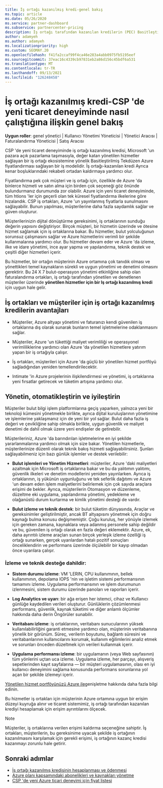 ```yaml
---
title: İş ortağı kazanılmış kredi-genel bakış
ms.topic: article
ms.date: 05/26/2020
ms.service: partner-dashboard
ms.subservice: partnercenter-pricing
description: İş ortağı tarafından kazanılan kredilerin (PEC) Basitleştirilmiş Tekdüzen Azure fiyatlandırması ve katma değerli yönetilen hizmetler sunduğunu ve kenar boşluklarındaki rekabeti ortadan kaldırmaya yardımcı olun.
author: adamyeh
ms.author: adamyeh
ms.localizationpriority: high
ms.custom: SEOMAY.20
ms.openlocfilehash: f41fa2ccaf99f4ca46e283a4abb0975fb5195eef
ms.sourcegitcommit: 37eac16c4339cb97831eb2a86d156c45bdf6a531
ms.translationtype: MT
ms.contentlocale: tr-TR
ms.lasthandoff: 09/13/2021
ms.locfileid: "126248458"
---
```

# <a name="partner-earned-credit---an-overview-of-how-it-works-in-the-new-commerce-experience-in-csp"></a>İş ortağı kazanılmış kredi-CSP 'de yeni ticaret deneyiminde nasıl çalıştığına ilişkin genel bakış

**Uygun roller**: genel yönetici | Kullanıcı Yönetimi Yöneticisi | Yönetici Aracısı | Faturalandırma Yöneticisi | Satış Aracısı

CSP 'de yeni ticaret deneyiminde iş ortağı kazanılmış kredisi, Microsoft 'un pazara açık pazarlama taşımasıyla, değer katan yönetilen hizmetler sağlayan bir iş ortağı ekosistemine yönelik Basitleştirilmiş Tekdüzen Azure fiyatlandırması sağlayan bir iş modelidir. İş ortağı-kazanılan kredi Ayrıca kenar boşluklarındaki rekabeti ortadan kaldırmaya yardımcı olur.

Fiyatlandırma pek çok müşteri ve iş ortağı için, özellikle de Azure 'da binlerce hizmeti ve satın alma için birden çok seçeneği göz önünde bulundurmanız durumunda zor olabilir. Azure için yeni ticaret deneyiminde, tüm htions 'ler için geçerli olan tek küresel fiyatlandırma ilkelerine göre hizalandık. CSP iş ortakları, Azure 'un yayınlanmış fiyatlarla sunulmasını sağlayabilir. Bunun yapılması, müşterilerine daha fazla saydamlık sağlar ve güven oluşturur.

Müşterilerinizin dijital dönüştürme gereksinimi, iş ortaklarının sunduğu değerin yapısını değiştiriyor. Birçok müşteri, bir hizmetin üzerinde ve ötesine hizmet sağlamak için iş ortaklarına bakar. Bu hizmetler, bulut yolculuğunun sorunsuz çalışmasını sağlar ve Azure hizmetlerini verimli bir şekilde kullanmalarına yardımcı olur. Bu hizmetler devam eder ve Azure 'da izleme, ilke ve idare yönetimi, ince ayar yapma ve yapılandırma, teknik destek ve çeşitli diğer hizmetleri içerir. 

Bu hizmetler, bir ortağın müşterinin Azure ortamına çok tanıdık olması ve yönettikleri temel kaynakların sürekli ve uygun yönetimi ve denetimi olmasını gerektirir. Bu 24 X 7 bulut-operasyon yönetimi etkinliğine sahip olan faturalandırma ortakları, iş ortağı tarafından yönetilen ve denetlenen müşteriler üzerinde **yönetilen hizmetler için bir Iş ortağı kazanılmış kredi** için uygun hale gelir.


## <a name="benefits-of-the-partner-earned-credit-for-partners-and-customers"></a>İş ortakları ve müşteriler için iş ortağı kazanılmış kredilerin avantajları

- Müşteriler, Azure altyapı yönetimi ve faturanızı kendi güvenilen iş ortaklarına dış olarak sunarak bunların temel işletmelerine odaklanmasını sağlar.

- Müşteriler, Azure 'un tükettiği maliyet verimliliği ve operasyonel verimliliklerine yardımcı olan Azure 'da yönetilen hizmetlere yatırım yapan bir iş ortağıyla çalışır.

- İş ortakları, müşterileri için Azure 'da güçlü bir yönetilen hizmet portföyü sağladığından yeniden temellendirilecektir.  

- Intimate 'in Azure projelerinin ilişkilendirmesi ve yönetimi, iş ortaklarına yeni fırsatlar getirecek ve tüketim artışına yardımcı olur. 

## <a name="manage-automate-and-optimize"></a>Yönetin, otomatikleştirin ve iyileştirin

Müşteriler bulut bilgi işlem platformlarına geçiş yaparken, yalnızca yeni bir teknoloji kümesini yönetmekle birlikte, ayrıca dijital kuruluşlarının yönetimine ve işlemlerine yaklaşmanız için de yeni bir yol sağlar. Bulut daha fazla iş değeri ve çevikliğine sahip olmakla birlikte, uygun güvenlik ve maliyet denetimi de dahil olmak üzere yeni endişeler de getirebilir. 

Müşterileriniz, Azure 'da barındırılan işletmelerine en iyi şekilde yararlanmalarına yardımcı olmak için size bakar. Yönetilen hizmetlerle, müşterilerinize düzenli olarak teknik bakış hizmeti sağlayabilirsiniz. Şunları sağlayabilmeniz için bazı günlük işlemler ve destek verilebilir:

- **Bulut işlemleri ve Yönetim Hizmetleri**: müşteriler, Azure 'daki maliyetleri azaltmak için Microsoft iş ortaklarına bakar ve bu da yalıtımın yalıtımı, güvenlik ilkeleri ve denetim modellerini yeniden yayınlarken. Ayrıca iş ortaklarının, iş yükünün uygunluğunu ve tek seferlik dağıtımı ve Azure 'un devam eden işlem maliyetlerini belirlemek için çok sayıda araçlara erişimi de bekler. Ayrıca, müşterilerin Otomasyon ve düzenleme, düzeltme eki uygulama, yapılandırma yönetimi, yedekleme ve olağanüstü durum kurtarma ve kimlik yönetimi desteği de vardır. 

- **Bulut izleme ve teknik destek**: bir bulut tüketim dünyasında, Araçlar ve gereksinimler geliştirilmiştir, ancak BT altyapısını yönetmek için doğru kaynağı bulma konusu değişmemiştir. Çoğu kuruluş, her yönüyle izlemek için gereken zamana, kaynaklara veya adanmış personele sahip değildir ve bu, güvenilen iş ortağı olarak en fazla değeri eklemektir. Azure, ek, daha ayrıntılı izleme araçları sunan birçok yerleşik izleme özelliği iş ortağı sunarken, gerçek uyarılardan hatalı pozitif sonuçları önceliklendirin ve performans üzerinde ölçülebilir bir kayıp olmadan önce uyarılara çalışır. 


### <a name="included-in-monitoring-and-technical-support"></a>İzleme ve teknik desteğe dahildir:

- **Sistem durumu izleme**: VM 'LERIN, CPU kullanımının, bellek kullanımının, depolama IOPS 'nin ve işletim sistemi performansının tamamını izleme. Uygulama performansının ve işlem durumunun izlenmesini, sistem durumu üzerinde panoları ve raporları içerir.

- **Log Analytics ve uyarı**: bir ağa erişen her istemci, cihaz ve Kullanıcı günlüğe kaydedilen verileri oluşturur. Günlüklerin çözümlenmesi performans, güvenlik, kaynak tüketimi ve diğer anlamlı ölçümler hakkında daha derin Öngörüler sunabilir.

- **Veritabanı izleme**: iş ortaklarının, veritabanı sunucularının yüksek kullanılabilirliğini garanti etmesine yardımcı olan, müşterinin veritabanına yönelik bir görünüm. Süreç, verilerin boyutunu, bağlantı süresini ve veritabanlarının kullanıcılarını korumak, kullanım eğilimlerini analiz etmek ve sorunları önceden düzeltmek için verileri kullanmak içerir.

- **Uygulama performansı izleme**: bir uygulamanın (veya Web sayfasının) tüm yönlerini uçtan uca izleme. Uygulama izleme, her parçayı, alışveriş sepetlerinden kayıt sayfalarına — bir müşteri uygulamasının, olası en iyi kullanıcı deneyimini sağlama konusunda performans sorunlarına yol açan bir şekilde izlemeyi içerir.

[Yönetilen hizmet portföyünüzü Azure ile](https://partner.microsoft.com/campaigns/cloud-playbooks-thank-you)genişletme hakkında daha fazla bilgi edinin.

Bu hizmetler iş ortakları için müşterinin Azure ortamına uygun bir erişim düzeyi kuyruğa alınır ve ticaret sistemimiz, iş ortağı tarafından kazanılan krediyi hesaplamak için erişim ayrıntılarını ölçecek.  

>[!Note]
>Müşteriler, iş ortaklarına verilen erişimi kaldırma seçeneğine sahiptir. İş ortakları, müşterilerin, bu gereksinime uyacak şekilde iş ortağının kazanılmasını karşılamak için gerekli erişimi, iş ortağının kazanç kredisi kazanmayı zorunlu hale getirir.

## <a name="next-steps"></a>Sonraki adımlar

- [İş ortağı kazanılmış kredisinin hesaplanması ve ödenmesi](partner-earned-credit-explanation.md)
- [Azure planı kapsamındaki abonelikleri ve kaynakları yönetme](azure-plan-manage.md)
- [CSP 'de yeni Azure ticari deneyimi için fiyat listesi](azure-plan-price-list.md)